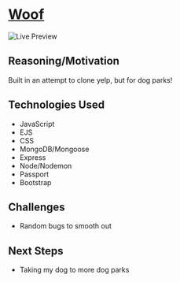 # [Woof](https://woof-yelp-clone.herokuapp.com/)

![Live Preview](https://i.imgur.com/HjP0TLH.png)

## Reasoning/Motivation

Built in an attempt to clone yelp, but for dog parks!

## Technologies Used
* JavaScript
* EJS
* CSS
* MongoDB/Mongoose
* Express
* Node/Nodemon
* Passport
* Bootstrap 

## Challenges

* Random bugs to smooth out

## Next Steps

* Taking my dog to more dog parks
